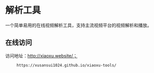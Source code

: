 # 解析工具

一个简单易用的在线视频解析工具，支持主流视频平台的视频解析和播放。

## 在线访问

访问地址：http://xiaoxu.website/；


         https://xusansui1024.github.io/xiaoxu-tools/

